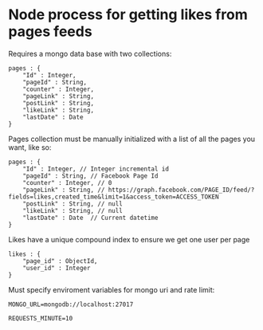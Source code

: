 # Node process for getting likes from pages feeds

Requires a mongo data base with two collections:
```
pages : {
    "Id" : Integer, 
    "pageId" : String, 
    "counter" : Integer, 
    "pageLink" : String, 
    "postLink" : String, 
    "likeLink" : String, 
    "lastDate" : Date
}
```

Pages collection must be manually initialized with a list of all the pages you want, like so:

```
pages : {
    "Id" : Integer, // Integer incremental id
    "pageId" : String, // Facebook Page Id
    "counter" : Integer, // 0
    "pageLink" : String, // https://graph.facebook.com/PAGE_ID/feed/?fields=likes,created_time&limit=1&access_token=ACCESS_TOKEN
    "postLink" : String, // null
    "likeLink" : String, // null
    "lastDate" : Date  // Current datetime
}
```

Likes have a unique compound index to ensure we get one user per page

```
likes : {
    "page_id" : ObjectId, 
    "user_id" : Integer
}
```

Must specify enviroment variables for mongo uri and rate limit:

`MONGO_URL=mongodb://localhost:27017`

`REQUESTS_MINUTE=10`
